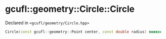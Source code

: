 # gcufl::geometry::Circle::Circle
Declared in `<gcufl/geometry/Circle.hpp>`
```cpp
Circle(const gcufl::geometry::Point center, const double radius) noexcept;
```

